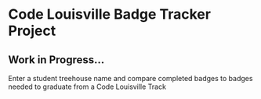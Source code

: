 # Code Louisville Badge Tracker Project

## Work in Progress... 

Enter a student treehouse name and compare completed badges to badges needed to graduate from a Code Louisville Track
